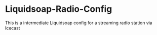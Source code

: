 # Liquidsoap-Radio-Config
This is a intermediate Liquidsoap config for a streaming radio station via Icecast

